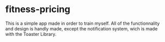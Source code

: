 # fitness-pricing

This is a simple app made in order to train myself. 
All of the functionnality and design is handly made, except the notification system, wich is made with the Toaster Library.
